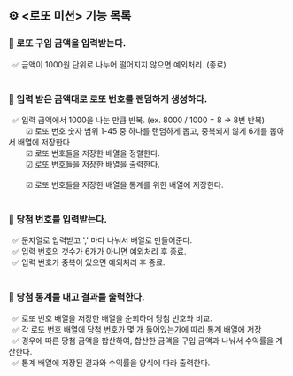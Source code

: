 ## ⚙ <로또 미션> 기능 목록

### **📌 로또 구입 금액을 입력받는다.**

&nbsp; ✅ 금액이 1000원 단위로 나누어 떨어지지 않으면 예외처리. (종료) <br><br>


### **📌 입력 받은 금액대로 로또 번호를 랜덤하게 생성하다.**

&nbsp; ✅ 입력 금액에서 1000을 나눈 만큼 반복. (ex. 8000 / 1000 = 8 -> 8번 반복) <br>
&nbsp; &nbsp; &nbsp; &nbsp; ☑ 로또 번호 숫자 범위 1-45 중 하나를 랜덤하게 뽑고, 중복되지 않게 6개를 뽑아서 배열에 저장한다<br>
&nbsp; &nbsp; &nbsp; &nbsp; ☑ 로또 번호들을 저장한 배열을 정렬한다. <br>
&nbsp; &nbsp; &nbsp; &nbsp; ☑ 로또 번호들을 저장한 배열을 출력한다. <br><br>
&nbsp; &nbsp; &nbsp; &nbsp; ☑ 로또 번호들을 저장한 배열을 통계를 위한 배열에 저장한다. <br><br>

### **📌 당첨 번호를 입력받는다.**

&nbsp; ✅ 문자열로 입력받고 ',' 마다 나눠서 배열로 만들어준다. <br>
&nbsp; ✅ 입력 번호의 갯수가 6개가 아니면 예외처리 후 종료. <br>
&nbsp; ✅ 입력 번호가 중복이 있으면 예외처리 후 종료. <br><br>


### **📌 당첨 통계를 내고 결과를 출력한다.**

&nbsp; ✅ 로또 번호 배열을 저장한 배열을 순회하며 당첨 번호와 비교. <br>
&nbsp; ✅ 각 로또 번호 배열에 당첨 번호가 몇 개 들어있는가에 따라 통계 배열에 저장 <br>
&nbsp; ✅ 경우에 따른 당첨 금액을 합산하여, 합산한 금액을 구입 금액과 나눠서 수익률을 계산한다. <br>
&nbsp; ✅ 통계 배열에 저장된 결과와 수익률을 양식에 따라 출력한다. <br>